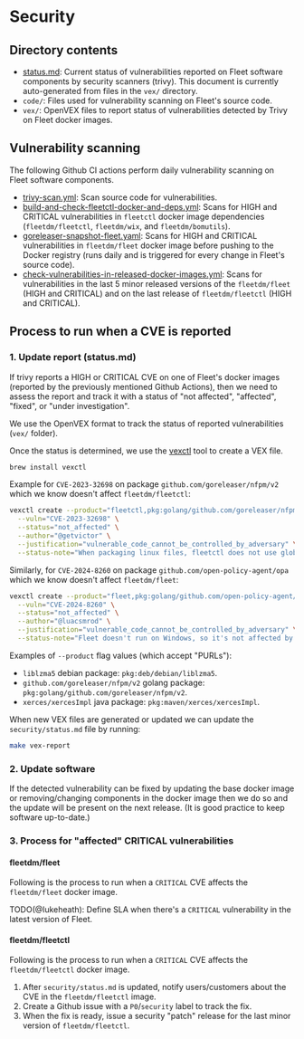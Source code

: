# Security

## Directory contents

- [status.md](status.md): Current status of vulnerabilities reported on Fleet software components by security scanners (trivy). This document is currently auto-generated from files in the `vex/` directory.
- `code/`: Files used for vulnerability scanning on Fleet's source code.
- `vex/`: OpenVEX files to report status of vulnerabilities detected by Trivy on Fleet docker images.

## Vulnerability scanning

The following Github CI actions perform daily vulnerability scanning on Fleet software components.

- [trivy-scan.yml](https://github.com/fleetdm/fleet/blob/main/.github/workflows/trivy-scan.yml): Scan source code for vulnerabilities.
- [build-and-check-fleetctl-docker-and-deps.yml](https://github.com/fleetdm/fleet/blob/main/.github/workflows/build-and-check-fleetctl-docker-and-deps.yml): Scans for HIGH and CRITICAL vulnerabilities in `fleetctl` docker image dependencies (`fleetdm/fleetctl`, `fleetdm/wix`, and `fleetdm/bomutils`).
- [goreleaser-snapshot-fleet.yaml](https://github.com/fleetdm/fleet/blob/main/.github/workflows/goreleaser-snapshot-fleet.yaml): Scans for HIGH and CRITICAL vulnerabilities in `fleetdm/fleet` docker image before pushing to the Docker registry (runs daily and is triggered for every change in Fleet's source code).
- [check-vulnerabilities-in-released-docker-images.yml](https://github.com/fleetdm/fleet/blob/main/.github/workflows/check-vulnerabilities-in-released-docker-images.yml): Scans for vulnerabilities in the last 5 minor released versions of the `fleetdm/fleet` (HIGH and CRITICAL) and on the last release of `fleetdm/fleetctl` (HIGH and CRITICAL).

## Process to run when a CVE is reported

### 1. Update report (status.md)

If trivy reports a HIGH or CRITICAL CVE on one of Fleet's docker images (reported by the previously mentioned Github Actions), then we need to assess the report and track it with a status of "not affected", "affected", "fixed", or "under investigation".

We use the OpenVEX format to track the status of reported vulnerabilities (`vex/` folder).

Once the status is determined, we use the [vexctl](https://github.com/openvex/vexctl) tool to create a VEX file.
```sh
brew install vexctl
```

Example for `CVE-2023-32698` on package `github.com/goreleaser/nfpm/v2` which we know doesn't affect `fleetdm/fleetctl`:
```sh
vexctl create --product="fleetctl,pkg:golang/github.com/goreleaser/nfpm/v2" \
  --vuln="CVE-2023-32698" \
  --status="not_affected" \
  --author="@getvictor" \
  --justification="vulnerable_code_cannot_be_controlled_by_adversary" \
  --status-note="When packaging linux files, fleetctl does not use global permissions. It was verified that packed fleetd package files do not have group/global write permissions." > security/vex/fleetctl/CVE-2023-32698.vex.json
```

Similarly, for `CVE-2024-8260` on package `github.com/open-policy-agent/opa` which we know doesn't affect `fleetdm/fleet`:
```sh
vexctl create --product="fleet,pkg:golang/github.com/open-policy-agent/opa" \
  --vuln="CVE-2024-8260" \
  --status="not_affected" \
  --author="@luacsmrod" \
  --justification="vulnerable_code_cannot_be_controlled_by_adversary" \
  --status-note="Fleet doesn't run on Windows, so it's not affected by this vulnerability." > security/vex/fleetctl/CVE-2024-8260.vex.json
```

Examples of `--product` flag values (which accept "PURLs"):
- `liblzma5` debian package: `pkg:deb/debian/liblzma5`.
- `github.com/goreleaser/nfpm/v2` golang package: `pkg:golang/github.com/goreleaser/nfpm/v2`.
- `xerces/xercesImpl` java package: `pkg:maven/xerces/xercesImpl`.

When new VEX files are generated or updated we can update the `security/status.md` file by running:
```sh
make vex-report
```

### 2. Update software

If the detected vulnerability can be fixed by updating the base docker image or removing/changing components in the docker image then we do so and the update will be present on the next release. (It is good practice to keep software up-to-date.)

### 3. Process for "affected" CRITICAL vulnerabilities

#### fleetdm/fleet

Following is the process to run when a `CRITICAL` CVE affects the `fleetdm/fleet` docker image.

TODO(@lukeheath): Define SLA when there's a `CRITICAL` vulnerability in the latest version of Fleet.

#### fleetdm/fleetctl

Following is the process to run when a `CRITICAL` CVE affects the `fleetdm/fleetctl` docker image.

1. After `security/status.md` is updated, notify users/customers about the CVE in the `fleetdm/fleetctl` image.
2. Create a Github issue with a `P0`/`security` label to track the fix.
3. When the fix is ready, issue a security "patch" release for the last minor version of `fleetdm/fleetctl`.
